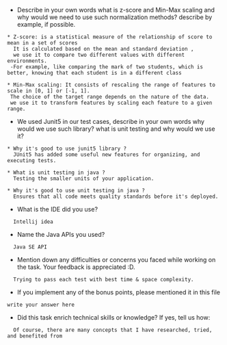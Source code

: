 - Describe in your own words what is z-score and Min-Max scaling and why would we need to use such normalization methods? describe by example, if possible.
```
* Z-score: is a statistical measure of the relationship of score to mean in a set of scores
  It is calculated based on the mean and standard deviation ,
  we use it to compare two different values with different environments.
 -For example, like comparing the mark of two students, which is better, knowing that each student is in a different class

* Min-Max scaling: It consists of rescaling the range of features to scale in [0, 1] or [-1, 1].
 The choice of the target range depends on the nature of the data.
 we use it to transform features by scaling each feature to a given range.
```

- We used Junit5 in our test cases, describe in your own words why would we use such library? 
what is unit testing and why would we use it?
```
* Why it's good to use junit5 library ?
  JUnit5 has added some useful new features for organizing, and executing tests.

* What is unit testing in java ?
  Testing the smaller units of your application.
  
* Why it's good to use unit testing in java ?
  Ensures that all code meets quality standards before it's deployed.

```
- What is the IDE did you use?
```
  Intellij idea
```

- Name the Java APIs you used?
```
  Java SE API
```

- Mention down any difficulties or concerns you faced while working on the task. Your feedback is appreciated :D.
```
  Trying to pass each test with best time & space complexity.
```

- If you implement any of the bonus points, please mentioned it in this file
```
write your answer here
```

- Did this task enrich technical skills or knowledge? If yes, tell us how: 
```
  Of course, there are many concepts that I have researched, tried, and benefited from
```
